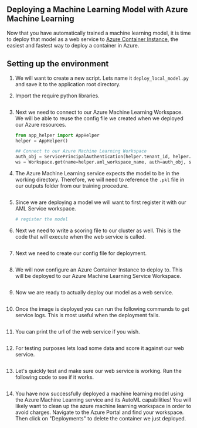 ## Deploying a Machine Learning Model with Azure Machine Learning

Now that you have automatically trained a machine learning model, it is time to deploy that model as a web service to [Azure Container Instance](https://azure.microsoft.com/en-us/services/container-instances/), the easiest and fastest way to deploy a container in Azure. 



## Setting up the environment
1. We will want to create a new script. Lets name it `deploy_local_model.py` and save it to the application root directory.  

1. Import the require python libraries.  
    ```python
    
    ```

1. Next we need to connect to our Azure Machine Learning Workspace. We will be able to reuse the config file we created when we deployed our Azure resources.  

    ```python 
    from app_helper import AppHelper
    helper = AppHelper()

    ## Connect to our Azure Machine Learning Workspace
    auth_obj = ServicePrincipalAuthentication(helper.tenant_id, helper.username, helper.password)
    ws = Workspace.get(name=helper.aml_workspace_name, auth=auth_obj, subscription_id=helper.subscription_id, resource_group=helper.aml_resource_group )

    ```

1. The Azure Machine Learning service expects the model to be in the working directory. Therefore, we will need to reference the `.pkl` file in our outputs folder from our training procedure.  
    ```python
    
    
    ```

1. Since we are deploying a model we will want to first register it with our AML Service workspace.  
    ```python
    # register the model 
    
    ```

1. Next we need to write a scoring file to our cluster as well. This is the code that will execute when the web service is called.  
    ```python
    
    ```

1. Next we need to create our config file for deployment. 
    ```python
    
    ```

1. We will now configure an Azure Container Instance to deploy to. This will be deployed to our Azure Machine Learning Service Workspace.  
    ```python
    
    ```

1. Now we are ready to actually deploy our model as a web service.  
    ```python
    
    ```

1. Once the image is deployed you can run the following commands to get service logs. This is most useful when the deployment fails. 
    ```python 

    ```

1. You can print the url of the web service if you wish.  
    ```python

    ```

1. For testing purposes lets load some data and score it against our web service. 
    ```python

    ```

1. Let's quickly test and make sure our web service is working. Run the following code to see if it works. 
    ```python
   
    ```

1. You have now successfully deployed a machine learning model using the Azure Machine Learning service and its AutoML capabilities! You will likely want to clean up the azure machine learning workspace in order to avoid charges. Navigate to the Azure Portal and find your workspace. Then click on "Deployments" to delete the container we just deployed.  
